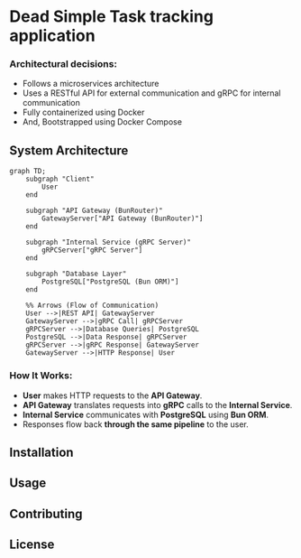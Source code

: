 # Dead Simple Task tracking application

### Architectural decisions:

- Follows a microservices architecture
- Uses a RESTful API for external communication and gRPC for internal communication
- Fully containerized using Docker
- And, Bootstrapped using Docker Compose

## System Architecture

```mermaid
graph TD;
    subgraph "Client"
        User
    end

    subgraph "API Gateway (BunRouter)"
        GatewayServer["API Gateway (BunRouter)"]
    end

    subgraph "Internal Service (gRPC Server)"
        gRPCServer["gRPC Server"]
    end

    subgraph "Database Layer"
        PostgreSQL["PostgreSQL (Bun ORM)"]
    end

    %% Arrows (Flow of Communication)
    User -->|REST API| GatewayServer
    GatewayServer -->|gRPC Call| gRPCServer
    gRPCServer -->|Database Queries| PostgreSQL
    PostgreSQL -->|Data Response| gRPCServer
    gRPCServer -->|gRPC Response| GatewayServer
    GatewayServer -->|HTTP Response| User
```

### **How It Works:**

- **User** makes HTTP requests to the **API Gateway**.
- **API Gateway** translates requests into **gRPC** calls to the **Internal Service**.
- **Internal Service** communicates with **PostgreSQL** using **Bun ORM**.
- Responses flow back **through the same pipeline** to the user.

## Installation

## Usage

## Contributing

## License
